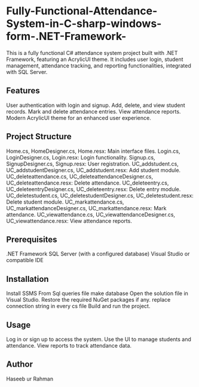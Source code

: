 # Fully-Functional-Attendance-System-in-C-sharp-windows-form-.NET-Framework-
This is a fully functional C# attendance system project built with .NET Framework, featuring an AcrylicUI theme. It includes user login, student management, attendance tracking, and reporting functionalities, integrated with SQL Server.

## Features
User authentication with login and signup.
Add, delete, and view student records.
Mark and delete attendance entries.
View attendance reports.
Modern AcrylicUI theme for an enhanced user experience.

## Project Structure
Home.cs, HomeDesigner.cs, Home.resx: Main interface files.
Login.cs, LoginDesigner.cs, Login.resx: Login functionality.
Signup.cs, SignupDesigner.cs, Signup.resx: User registration.
UC_addstudent.cs, UC_addstudentDesigner.cs, UC_addstudent.resx: Add student module.
UC_deleteattendance.cs, UC_deleteattendanceDesigner.cs, UC_deleteattendance.resx: Delete attendance.
UC_deleteentry.cs, UC_deleteentryDesigner.cs, UC_deleteentry.resx: Delete entry module.
UC_deletestudent.cs, UC_deletestudentDesigner.cs, UC_deletestudent.resx: Delete student module.
UC_markattendance.cs, UC_markattendanceDesigner.cs, UC_markattendance.resx: Mark attendance.
UC_viewattendance.cs, UC_viewattendanceDesigner.cs, UC_viewattendance.resx: View attendance reports.

## Prerequisites
.NET Framework
SQL Server (with a configured database)
Visual Studio or compatible IDE

## Installation
Install SSMS From Sql queries file 
make database 
Open the solution file in Visual Studio. 
Restore the required NuGet packages if any. 
replace connection string in every cs file 
Build and run the project.

## Usage
Log in or sign up to access the system.
Use the UI to manage students and attendance.
View reports to track attendance data.

## Author
Haseeb ur Rahman
